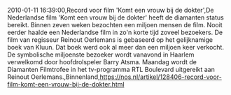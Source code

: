 2010-01-11 16:39:00,Record voor film 'Komt een vrouw bij de dokter',De Nederlandse film 'Komt een vrouw bij de dokter' heeft de diamanten status bereikt. Binnen zeven weken bezochten een miljoen mensen de film. Nooit eerder haalde een Nederlandse film in zo'n korte tijd zoveel bezoekers. De film van regisseur Reinout Oerlemans is gebaseerd op het gelijknamige boek van Kluun. Dat boek werd ook al meer dan een miljoen keer verkocht. De symbolische miljoenste bezoeker wordt vanavond in Haarlem verwelkomd door hoofdrolspeler Barry Atsma. Maandag wordt de Diamanten Filmtrofee in het tv-programma RTL Boulevard uitgereikt aan Reinout Oerlemans.,Binnenland,https://nos.nl/artikel/128406-record-voor-film-komt-een-vrouw-bij-de-dokter.html